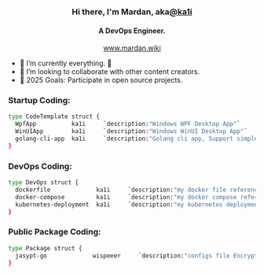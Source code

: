 <h3 align="center"> Hi there, I'm Mardan, aka<a href="https://github.com/ka1i">@ka1i</a></h3>

<h4 align="center">
A DevOps Engineer.</h4>
<p  align="center">
<a href="https://www.mardan.wiki">www.mardan.wiki</a>
</p>

- 🌱 I’m currently everything. 🤣
- 👯 I’m looking to collaborate with other content creators.
- 🔭 2025 Goals: Participate in open source projects.

### Startup Coding:

```bash
type CodeTemplate struct {
  WpfApp          ka1i     `description:"Windows WPF Desktop App"`
  WinUIApp        ka1i     `description:"Windows WinUI Desktop App"`
  golang-cli-app  ka1i     `description:"Golang cli app, Support simple app & web app"`
}
```

### DevOps Coding:

```bash
type DevOps struct {
  dockerfile             ka1i     `description:"my docker file reference"`
  docker-compose         ka1i     `description:"my docker compose reference"`
  kubernetes-deployment  ka1i     `description:"my kubernetes deployment reference"`
}
```

### Public Package Coding:

```bash
type Package struct {
  jasypt-go             wispeeer     `description:"configs file Encryption AND Decryption"`
}
```
